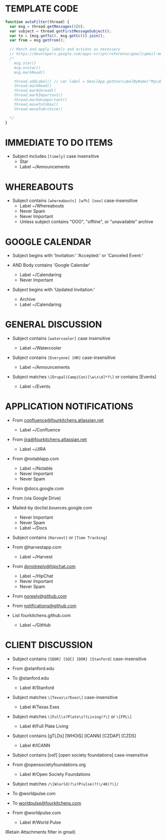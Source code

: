 # TEMPLATE CODE

``` js
function autoFilter(thread) {
  var msg = thread.getMessages()[0];
  var subject = thread.getFirstMessageSubject();
  var to = [msg.getTo(), msg.getCc()].join();
  var from = msg.getFrom();

  // Match and apply labels and actions as necessary
  // https://developers.google.com/apps-script/reference/gmail/gmail-message
  /*
    msg.star()
    msg.unstar()
    msg.markRead()

    thread.addLabel() // var label = GmailApp.getUserLabelByName("MyLabel");
    thread.markRead()
    thread.markUnread()
    thread.markImportant()
    thread.markUnimportant()
    thread.moveToInbox()
    thread.moveToArchive()

  */
}
```

# IMMEDIATE TO DO ITEMS

- Subject includes `[timely]` case insensitive
  - Star
  - Label ~/Announcements


# WHEREABOUTS

- Subject contains `[whereabouts] [wfh] [ooo]` case-insensitive
  - Label ~/Whereabouts
  - Never Spam
  - Never Important
  - Unless subject contains "OOO", "offline", or "unavailable" archive


# GOOGLE CALENDAR

- Subject begins with 'Invitation:' 'Accepted:' or 'Canceled Event:'
- AND Body contains 'Google Calendar'
  - Label ~/Calendaring
  - Never Important

- Subject begins with 'Updated Invitation:'
  - Archive
  - Label ~/Calendaring


# GENERAL DISCUSSION

- Subject contains `[watercooler]` case insensitive
  - Label ~/Watercooler

- Subject contains `[Everyone] [HR]` case-insensitive
  - Label ~/Announcements

- Subject matches `\[Drupal(Camp|Con)[\w\s\d]*?\]` or contains [Events]
  - Label ~/Events


# APPLICATION NOTIFICATIONS

- From confluence@fourkitchens.atlassian.net
  - Label ~/Confluence

- From jira@fourkitchens.atlassian.net
  - Label ~/JIRA

- From @notablapp.com
  - Label ~/Notable
  - Never Important
  - Never Spam

- From @docs.google.com
- From (via Google Drive)
- Mailed-by doclist.bounces.google.com
  - Never Important
  - Never Spam
  - Label ~/Docs

- Subject contains `[Harvest]` or `[Time Tracking]`
- From @harvestapp.com
  - Label ~/Harvest

- From donotreply@hipchat.com
  - Label ~/HipChat
  - Never Important
  - Never Spam

- From noreply@github.com
- From notifications@github.com
- List fourkitchens.github.com
  - Label ~/GitHub


# CLIENT DISCUSSION

- Subject contains `[SDOR] [SOC] [DOR] [Stanford]` case-insensitive
- From @stanford.edu
- To @stanford.edu
  - Label #/Stanford

- Subject matches `\[Texas\s?Exes\]` case-insensitive
  - Label #/Texas Exes

- Subject matches `\[Full\s?Plate\s?(Living)?\]` or `\[FPL\]`
  - Label #/Full Plate Living

- Subject contains [gTLDs] [WHOIS] [ICANN] [CZDAP] [CZDS]
  - Label #/ICANN

- Subject contains [osf] [open society foundations] case-insensitive
- From @opensocietyfoundations.org
  - Label #/Open Society Foundations

- Subject matches `/\[W(orld)?\s?P(ulse)?(\/4K)?\]/`
- To @worldpulse.com
- To worldpulse@fourkitchens.com
- From @worldpulse.com
  - Label #/World Pulse

(Retain Attachments filter in gmail)
